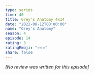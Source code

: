 ```yaml
---
type: series
time: 40
title: Grey's Anatomy 4x14
date: "2022-08-12T00:00:00"
name: "Grey's Anatomy"
season: 4
episode: 14
rating: 3
ratingEmoji: "⭐️⭐️⭐️"
share: false
---
```


*[No review was written for this episode]*